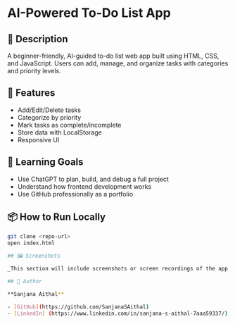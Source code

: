 # AI-Powered To-Do List App

## 🔧 Description
A beginner-friendly, AI-guided to-do list web app built using HTML, CSS, and JavaScript. Users can add, manage, and organize tasks with categories and priority levels.

## 🚀 Features
- Add/Edit/Delete tasks
- Categorize by priority
- Mark tasks as complete/incomplete
- Store data with LocalStorage
- Responsive UI

## 🧠 Learning Goals
- Use ChatGPT to plan, build, and debug a full project
- Understand how frontend development works
- Use GitHub professionally as a portfolio

## 📦 How to Run Locally
```bash
git clone <repo-url>
open index.html

## 🖼️ Screenshots

_This section will include screenshots or screen recordings of the app once development is complete._

## 🙌 Author

**Sanjana Aithal**

- [GitHub](https://github.com/SanjanaSAithal)
- [LinkedIn] (https://www.linkedin.com/in/sanjana-s-aithal-7aaa59337/)

